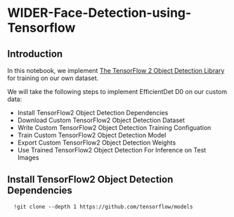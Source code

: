 # WIDER-Face-Detection-using-Tensorflow
## Introduction


In this notebook, we implement [The TensorFlow 2 Object Detection Library](https://blog.tensorflow.org/2020/07/tensorflow-2-meets-object-detection-api.html) for training on our own dataset.



We will take the following steps to implement EfficientDet D0 on our custom data:
* Install TensorFlow2 Object Detection Dependencies
* Download Custom TensorFlow2 Object Detection Dataset
* Write Custom TensorFlow2 Object Detection Training Configuation
* Train Custom TensorFlow2 Object Detection Model
* Export Custom TensorFlow2 Object Detection Weights
* Use Trained TensorFlow2 Object Detection For Inference on Test Images



## Install TensorFlow2 Object Detection Dependencies
```
  !git clone --depth 1 https://github.com/tensorflow/models
  ```
